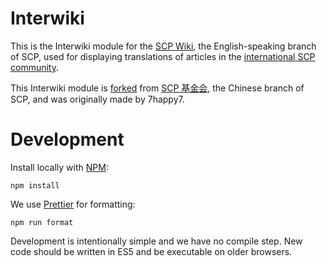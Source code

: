# Interwiki

This is the Interwiki module for the [SCP Wiki](https://scpwiki.com), the
English-speaking branch of SCP, used for displaying translations of
articles in the [international SCP community](http://scp-int.wikidot.com/).

This Interwiki module is [forked](https://github.com/SCP-CN-Tech/Interwiki)
from [SCP 基金会](http://scp-wiki-cn.wikidot.com/), the Chinese branch of
SCP, and was originally made by 7happy7.

# Development

Install locally with [NPM](https://www.npmjs.com/):

```shell
npm install
```

We use [Prettier](https://prettier.io/) for formatting:

```shell
npm run format
```

Development is intentionally simple and we have no compile step. New code
should be written in ES5 and be executable on older browsers.
